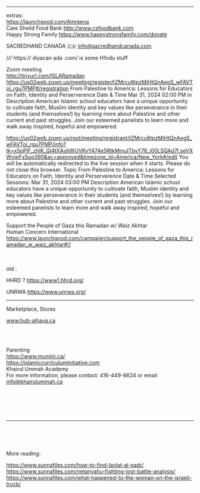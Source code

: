 

<hr>

extras:  
https://launchgood.com/Amreena  
Care Sheild Food Bank http://www.csfoodbank.com  
Happy Strong Family https://www.happystrongfamily.com/donate

SACREDHAND CANADA 🇨🇦 info@sacredhandcanada.com


/// https:// diyacan ada .com/ is some H1ndu stuff


Zoom meeting  
http://tinyurl.com/ISLARamadan
 https://us02web.zoom.us/meeting/register/tZMrcu6tpzMiHtQnAegS_wFAVToj_rgu7PMP#/registration
From Palestine to America: Lessons for Educators on Faith, Identity and Perserverence
Date & Time
Mar 31, 2024 02:00 PM  in  
Description
American Islamic school educators have a unique opportunity to cultivate faith, Muslim identity and key values like perseverance in their students (and themselves!) by learning more about Palestine and other current and past struggles. Join our esteemed panelists to learn more and walk away inspired, hopeful and empowered.

https://us02web.zoom.us/rest/meeting/registrant/tZMrcu6tpzMiHtQnAegS_wFAVToj_rgu7PMP/info?tk=x5pPIF_zhlK_Qj4tXAuhWUVKvY474e5RtkMmuITbvY76_i00LSQAd7I.seVXWvipFxSuq390&ac=approved&timezone_id=America/New_York#/edit
You will be automatically redirected to the live session when it starts. Please do not close this browser.
Topic
From Palestine to America: Lessons for Educators on Faith, Identity and Perserverence
Date & Time		Selected Sessions:	Mar 31, 2024 03:00 PM
Description
American Islamic school educators have a unique opportunity to cultivate faith, Muslim identity and key values like perseverance in their students (and themselves!) by learning more about Palestine and other current and past struggles. Join our esteemed panelists to learn more and walk away inspired, hopeful and empowered.


Support the People of Gaza this Ramadan w/ Waiz Akhtar  
Human Concern International  
https://www.launchgood.com/campaign/support_the_people_of_gaza_this_ramadan_w_waiz_akhtar#!/  


<br><br>
old :


HHRD ?  https://www1.hhrd.org/


UNRWA https://www.unrwa.org/
 
  ---   

Marketplace, Stores

www.hub-alhaya.ca

<br><br>

Parenting  
https://www.mumini.ca/  
https://islamiccurriculuminitiative.com  
Khairul Ummah Academy  
For more information, please contact: 416-449-8624 or email info@khairulummah.ca

<br>
<br>
<br>
<br>


---
<br>
<br>
<br>


More reading:


https://www.sunnafiles.com/how-to-find-laylat-al-qadr/  
https://www.sunnafiles.com/netanyahu-fighting-lost-battle-analysis/  
https://www.sunnafiles.com/what-happened-to-the-woman-on-the-israeli-truck/  






